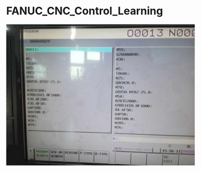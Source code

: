 # FANUC_CNC_Control_Learning

![image](https://raw.githubusercontent.com/junxian428/FANUC_CNC_Control_Learning/main/HelloWorldProgram.jpg)
